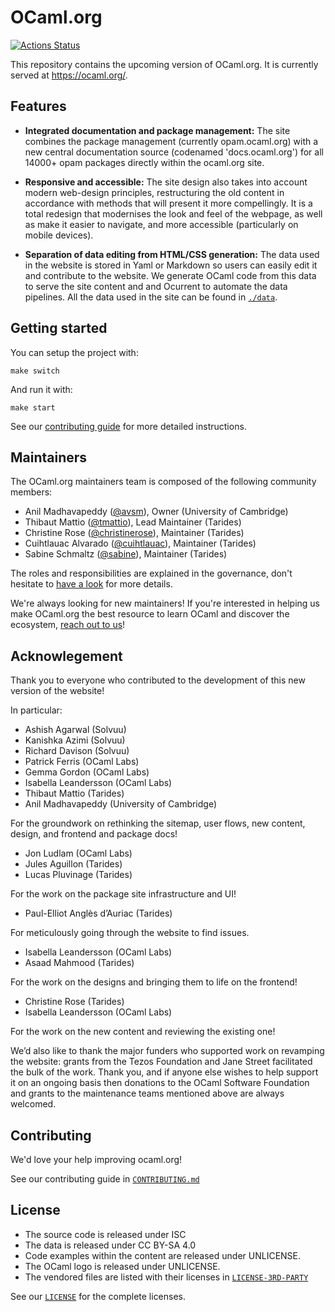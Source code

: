 # OCaml.org

[![Actions Status](https://github.com/ocaml/ocaml.org/workflows/CI/badge.svg)](https://github.com/ocaml/ocaml.org/actions)

This repository contains the upcoming version of OCaml.org. It is currently served at https://ocaml.org/.

## Features

- **Integrated documentation and package management:** The site combines the
  package management (currently opam.ocaml.org) with a new central
  documentation source (codenamed 'docs.ocaml.org') for all 14000+ opam packages
  directly within the ocaml.org site.

- **Responsive and accessible:** The site design also takes into account modern
  web-design principles, restructuring the old content in accordance with methods
  that will present it more compellingly. It is a total redesign that modernises
  the look and feel of the webpage, as well as make it easier to navigate, and more
  accessible (particularly on mobile devices).

- **Separation of data editing from HTML/CSS generation:** The data used in the website
  is stored in Yaml or Markdown so users can easily edit it and contribute to the website.
  We generate OCaml code from this data to serve the site content and and Ocurrent to
  automate the data pipelines. All the data used in the site can be found in [`./data`](./data).

## Getting started

You can setup the project with:

```
make switch
```

And run it with:

```
make start
```

See our [contributing guide](./CONTRIBUTING.md) for more detailed instructions.

## Maintainers

The OCaml.org maintainers team is composed of the following community members:

- Anil Madhavapeddy ([@avsm](https://github.com/avsm)), Owner (University of Cambridge)
- Thibaut Mattio ([@tmattio](https://github.com/tmattio)), Lead Maintainer (Tarides)
- Christine Rose ([@christinerose](https://github.com/christinerose)), Maintainer (Tarides)
- Cuihtlauac Alvarado ([@cuihtlauac](https://github.com/cuihtlauac)), Maintainer (Tarides)
- Sabine Schmaltz ([@sabine](https://github.com/sabine)), Maintainer (Tarides)

The roles and responsibilities are explained in the governance, don't hesitate to [have a look](https://ocaml.org/governance) for more details.

We're always looking for new maintainers! If you're interested in helping us make OCaml.org the best resource to learn OCaml and discover the ecosystem, [reach out to us](mailto:thibaut@tarides.com)!

## Acknowlegement

Thank you to everyone who contributed to the development of this new version of the website!

In particular:

- Ashish Agarwal (Solvuu)
- Kanishka Azimi (Solvuu)
- Richard Davison (Solvuu)
- Patrick Ferris (OCaml Labs)
- Gemma Gordon (OCaml Labs)
- Isabella Leandersson (OCaml Labs)
- Thibaut Mattio (Tarides)
- Anil Madhavapeddy (University of Cambridge)

For the groundwork on rethinking the sitemap, user flows, new content, design, and frontend and package docs!

- Jon Ludlam (OCaml Labs)
- Jules Aguillon (Tarides)
- Lucas Pluvinage (Tarides)

For the work on the package site infrastructure and UI!

- Paul-Elliot Anglès d’Auriac (Tarides)

For meticulously going through the website to find issues.

- Isabella Leandersson (OCaml Labs)
- Asaad Mahmood (Tarides)

For the work on the designs and bringing them to life on the frontend!

- Christine Rose (Tarides)
- Isabella Leandersson (OCaml Labs)

For the work on the new content and reviewing the existing one!

We’d also like to thank the major funders who supported work on revamping the website: grants from the Tezos Foundation and Jane Street facilitated the bulk of the work. Thank you, and if anyone else wishes to help support it on an ongoing basis then donations to the OCaml Software Foundation and grants to the maintenance teams mentioned above are always welcomed.

## Contributing

We'd love your help improving ocaml.org!

See our contributing guide in [`CONTRIBUTING.md`](./CONTRIBUTING.md)

## License

- The source code is released under ISC
- The data is released under CC BY-SA 4.0
- Code examples within the content are released under UNLICENSE.
- The OCaml logo is released under UNLICENSE.
- The vendored files are listed with their licenses in [`LICENSE-3RD-PARTY`](./LICENSE-3RD-PARTY)

See our [`LICENSE`](./LICENSE) for the complete licenses.
